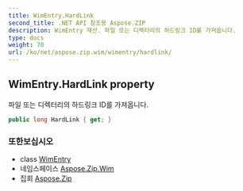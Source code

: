 ```yaml
---
title: WimEntry.HardLink
second_title: .NET API 참조용 Aspose.ZIP
description: WimEntry 재산. 파일 또는 디렉터리의 하드링크 ID를 가져옵니다.
type: docs
weight: 70
url: /ko/net/aspose.zip.wim/wimentry/hardlink/
---
```

## WimEntry.HardLink property

파일 또는 디렉터리의 하드링크 ID를 가져옵니다.

```csharp
public long HardLink { get; }
```

### 또한보십시오

* class [WimEntry](../)
* 네임스페이스 [Aspose.Zip.Wim](../../wimentry/)
* 집회 [Aspose.Zip](../../../)


